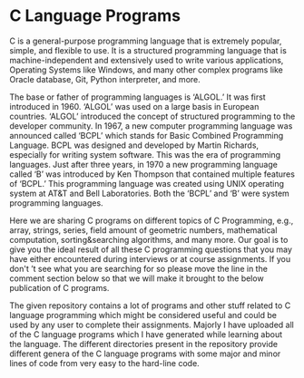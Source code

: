 # C Language Programs

C is a general-purpose programming language that is extremely popular, simple, and flexible to use. It is a structured programming language that is machine-independent and extensively used to write various applications, Operating Systems like Windows, and many other complex programs like Oracle database, Git, Python interpreter, and more.

The base or father of programming languages is ‘ALGOL.’ It was first introduced in 1960. ‘ALGOL’ was used on a large basis in European countries. ‘ALGOL’ introduced the concept of structured programming to the developer community. In 1967, a new computer programming language was announced called ‘BCPL’ which stands for Basic Combined Programming Language. BCPL was designed and developed by Martin Richards, especially for writing system software. This was the era of programming languages. Just after three years, in 1970 a new programming language called ‘B’ was introduced by Ken Thompson that contained multiple features of ‘BCPL.’ This programming language was created using UNIX operating system at AT&T and Bell Laboratories. Both the ‘BCPL’ and ‘B’ were system programming languages.

Here we are sharing C programs on different topics of C Programming, e.g., array, strings, series, field amount of geometric numbers, mathematical computation, sorting&searching algorithms, and many more. Our goal is to give you the ideal result of all these C programming questions that you may have either encountered during interviews or at course assignments. If you don't ’t see what you are searching for so please move the line in the comment section below so that we will make it brought to the below publication of C programs.

The given repository contains a lot of programs and other stuff related to C language programming which might be considered useful and could be used by any user to complete their assignments. Majorly I have uploaded all of the C language programs which I have generated while learning about the language. The different directories present in the repository provide different genera of the C language programs with some major and minor lines of code from very easy to the hard-line code.
